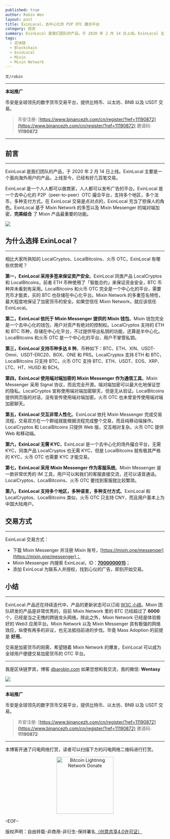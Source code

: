 ```yaml
---
published: true
author: Robin Wen
layout: post
title: ExinLocal，去中心化的 P2P OTC 撮合平台
category: 投资
summary: ExinLocal 是我们团队的产品，于 2020 年 2 月 14 日上线。ExinLocal 主要是一个面向海外用户的产品，上线至今，已经有好几百笔交易。ExinLocal 是一个人人都可以做商家，人人都可以发布广告的平台。ExinLocal 是一个去中心化的 P2P（peer-to-peer）OTC 撮合平台，支持多个地区，多个法币，多种支付方式。在 ExinLocal 交易是点对点的，ExinLocal 充当了担保人的角色。ExinLocal 基于 Mixin Network 的多签以及 Mixin Messenger 的端对端加密，完美结合了 Mixin 产品最重要的功能。交易是加密货币的刚需，希望随着 Mixin Network 的爆发，ExinLocal 可以成为全球用户便捷交易加密货币的 OTC 平台。
tags:
  - 区块链
  - Blockchain
  - ExinLocal
  - Mixin
  - Mixin Network
---
```


`文/robin`

***

**本站推广**

币安是全球领先的数字货币交易平台，提供比特币、以太坊、BNB 以及 USDT 交易。

> 币安注册: [https://www.binancezh.com/cn/register/?ref=11190872](https://www.binancezh.com/cn/register/?ref=11190872)
> 邀请码: **11190872**

***

## 前言
***

ExinLocal 是我们团队的产品，于 2020 年 2 月 14 日上线。ExinLocal 主要是一个面向海外用户的产品，上线至今，已经有好几百笔交易。

ExinLocal 是一个人人都可以做商家，人人都可以发布广告的平台。ExinLocal 是一个去中心化的 P2P（peer-to-peer）OTC 撮合平台，支持多个地区，多个法币，多种支付方式。在 ExinLocal 交易是点对点的，ExinLocal 充当了担保人的角色。ExinLocal 基于 Mixin Network 的多签以及 Mixin Messenger 的端对端加密，**完美结合** 了 Mixin 产品最重要的功能。

![](https://cdn.dbarobin.com/tcgaprv.png)

## 为什么选择 ExinLocal？
***

相比大家所熟知的 LocalCryptos、LocalBitcoins、火币 OTC，ExinLocal 有哪些优势呢？

**第一，ExinLocal 采用多签来保证资产安全**。ExinLocal 同类产品 LocalCryptos 和 LocalBitcoins，前者 ETH 币种使用了「智能合约」来保证资金安全，BTC 币种并未看到有采用。LocalBitcoins 和火币 OTC 完全是一个中心化的平台，需要充币才能卖，买的 BTC 也存储在中心化平台。Mixin Network 的多重签名特性，最大程度地保证了加密货币的安全。如果您信任 Mixin Network，就应该信任 ExinLocal。

**第二，ExinLocal 依托于 Mixin Messenger 提供的 Mixin 钱包**。Mixin 钱包完全是一个去中心化的钱包，用户对资产有绝对的控制权。LocalCryptos 支持的 ETH 和 BTC 币种，存储在中心化平台，不过提供导出私钥的功能，还算是半中心化。LocalBitcoins 和火币 OTC 是一个中心化的平台，用户不掌管私钥。

**第三，ExinLocal 支持币种多达 8 种**。币种如下：BTC、ETH、XIN、USDT-Omni、USDT-ERC20、BOX、ONE 和 PRS。LocalCryptos 支持 ETH 和 BTC，LocalBitcoins 只支持 BTC，火币 OTC 支持 BTC、ETH、USDT、EOS、XRP、LTC、HT、HUSD 和 BCH。

**第四，ExinLocal 使用端对端加密的 Mixin Messenger 作为通信工具**。Mixin Messenger 采用 Signal 协议，而且完全开源。端对端加密可以最大化地保证您的隐私。LocalCryptos 宣称使用端对端加密聊天，但是无从验证。LocalBitcoins 提供网页版的对话，没有宣传使用端对端加密。火币 OTC 也未曾宣传使用端对端加密聊天。

**第五，ExinLocal 交互非常人性化**。ExinLocal 依托 Mixin Messenger 完成交易流程，交易双方在一个群组就能根据流程完成整个交易，而且纯移动端操作。LocalCryptos 和 LocalBitcoins 只提供 Web 版，交互相对复杂。火币 OTC 提供 Web 和移动端。

**第六，ExinLocal 无需 KYC**。ExinLocal 是一个去中心化的场外撮合平台，无需 KYC，同类产品 LocalCryptos 也无需 KYC，但是 LocalBitcoins 就有极其严格的 KYC，火币 OTC 也需要 KYC 才能交易。

**第七，ExinLocal 采用 Mixin Messenger 作为客服系统**。Mixin Messenger 是一款非常优秀的 IM 工具，用户可以和我们的客服直接交流，还可以语音通话。LocalCryptos、LocalBitcoins、火币 OTC 要找到客服就比较繁琐。

**第八，ExinLocal 支持多个地区，多种语言，多种支付方式**。ExinLocal 和 LocalCryptos、LocalBitcoins 类似，火币 OTC 只支持 CNY，而且用户基本上为中国大陆用户。

## 交易方式
***

ExinLocal 交易方式：

* 下载 Mixin Messenger 并注册 Mixin 账号，[https://mixin.one/messenger](https://mixin.one/messenger)；
* Mixin Messenger 内搜索 ExinLocal，ID：**[7000000015](https://mixin.one/codes/9b19efa3-359f-4dc4-a4c6-df389126bf9b)**；
* 添加 ExinLocal 为联系人并授权，找到心仪的广告，即刻开始交易。

## 小结
***

ExinLocal 产品还在持续迭代中，产品的更新状态可以订阅 [W3C 小组](https://w3c.group/g/1124779)。Mixin 团队研发的产品是非常优秀的，目前 Mixin Network 里的 BTC 已经超过了 **6000** 个，已经是当之无愧的跨链龙头网络。除此之外，Mixin Network 已经是体验极好的 Web3 应用平台。Mixin Network 以及 Mixin Messenger 具有极强的网络效应，纵使有再多的非议，也无法抵挡前进的步伐。毕竟 Mass Adoption 的前提是 **好用**。

交易是加密货币的刚需，希望随着 Mixin Network 的爆发，ExinLocal 可以成为全球用户便捷交易加密货币的 OTC 平台。

***

我是区块链罗宾，博客 [dbarobin.com](https://dbarobin.com/)
如果您想和我交流，我的微信: **Wentasy**

![](https://cdn.dbarobin.com/v4yywe2.png)

***

**本站推广**

币安是全球领先的数字货币交易平台，提供比特币、以太坊、BNB 以及 USDT 交易。

> 币安注册: [https://www.binancezh.com/cn/register/?ref=11190872](https://www.binancezh.com/cn/register/?ref=11190872)
> 邀请码: **11190872**

***

本博客开通了闪电网络打赏，读者可以扫描下方的闪电网络二维码进行打赏。

<center><img title="Bitcoin Lightning Network Donate" width="180" height="180" src="https://lnd.hoo.com/api/generate?openid=TruSwjrK2q57V484Tf0u&isimg=1" alt="Bitcoin Lightning Network Donate"/></center>

–EOF–

版权声明：自由转载-非商用-非衍生-保持署名<a href="http://creativecommons.org/licenses/by-nc-nd/4.0/deed.zh" target="_blank">（创意共享4.0许可证）</a>